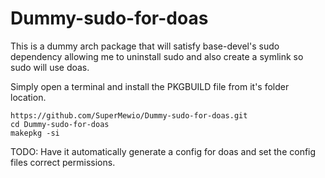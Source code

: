 # Dummy-sudo-for-doas
This is a dummy arch package that will satisfy base-devel's sudo dependency allowing me to uninstall sudo and also create a symlink so sudo will use doas.

Simply open a terminal and install the PKGBUILD file from it's folder location. 

```
https://github.com/SuperMewio/Dummy-sudo-for-doas.git
cd Dummy-sudo-for-doas
makepkg -si
```

TODO:
Have it automatically generate a config for doas and set the config files correct permissions.

